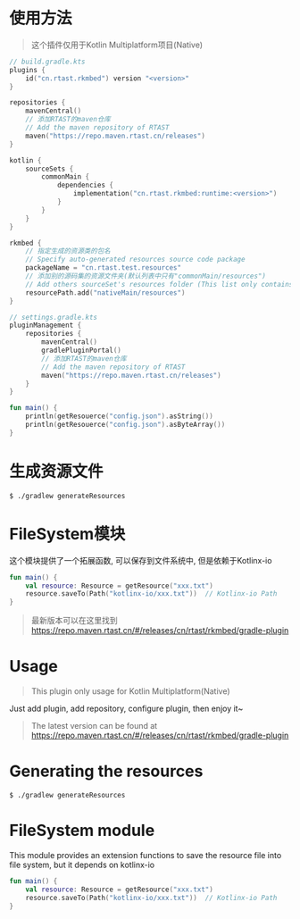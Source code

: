 # 使用方法

> 这个插件仅用于Kotlin Multiplatform项目(Native)

```kotlin
// build.gradle.kts
plugins {
    id("cn.rtast.rkmbed") version "<version>"
}

repositories {
    mavenCentral()
    // 添加RTAST的maven仓库
    // Add the maven repository of RTAST
    maven("https://repo.maven.rtast.cn/releases")
}

kotlin {
    sourceSets {
        commonMain {
            dependencies {
                implementation("cn.rtast.rkmbed:runtime:<version>")
            }
        }
    }
}

rkmbed {
    // 指定生成的资源类的包名
    // Specify auto-generated resources source code package
    packageName = "cn.rtast.test.resources"
    // 添加别的源码集的资源文件夹(默认列表中只有"commonMain/resources")
    // Add others sourceSet's resources folder (This list only contains "commonMain/resources" by default)  
    resourcePath.add("nativeMain/resources")
}

// settings.gradle.kts
pluginManagement {
    repositories {
        mavenCentral()
        gradlePluginPortal()
        // 添加RTAST的maven仓库
        // Add the maven repository of RTAST
        maven("https://repo.maven.rtast.cn/releases")
    }
}
```

```kotlin
fun main() {
    println(getResouerce("config.json").asString())
    println(getResouerce("config.json").asByteArray())
}
```

# 生成资源文件

```shell
$ ./gradlew generateResources
```

# FileSystem模块

这个模块提供了一个拓展函数, 可以保存到文件系统中, 但是依赖于Kotlinx-io

```kotlin
fun main() {
    val resource: Resource = getResource("xxx.txt")
    resource.saveTo(Path("kotlinx-io/xxx.txt"))  // Kotlinx-io Path
}
```

> 最新版本可以在这里找到 https://repo.maven.rtast.cn/#/releases/cn/rtast/rkmbed/gradle-plugin

# Usage

> This plugin only usage for Kotlin Multiplatform(Native)

Just add plugin, add repository, configure plugin, then enjoy it~

> The latest version can be found at https://repo.maven.rtast.cn/#/releases/cn/rtast/rkmbed/gradle-plugin

# Generating the resources

```shell
$ ./gradlew generateResources
```

# FileSystem module

This module provides an extension functions to save the resource file into file system, but it depends on kotlinx-io

```kotlin
fun main() {
    val resource: Resource = getResource("xxx.txt")
    resource.saveTo(Path("kotlinx-io/xxx.txt"))  // Kotlinx-io Path
}
```